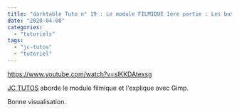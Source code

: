 ```yaml
---
title: "darktable Tuto n° 19 : Le module FILMIQUE 1ère partie : Les bases"
date: "2020-04-08"
categories: 
  - "tutoriels"
tags: 
  - "jc-tutos"
  - "tutoriel"
---
```


https://www.youtube.com/watch?v=slKKDAtexsg

[JC TUTOS](https://www.youtube.com/channel/UChkmJoz4r375C6F2eym99YQ) aborde le module filmique et l'explique avec Gimp.

Bonne visualisation.
